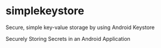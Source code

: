 # simplekeystore
Secure, simple key-value storage by using Android Keystore

Securely Storing Secrets in an Android Application



